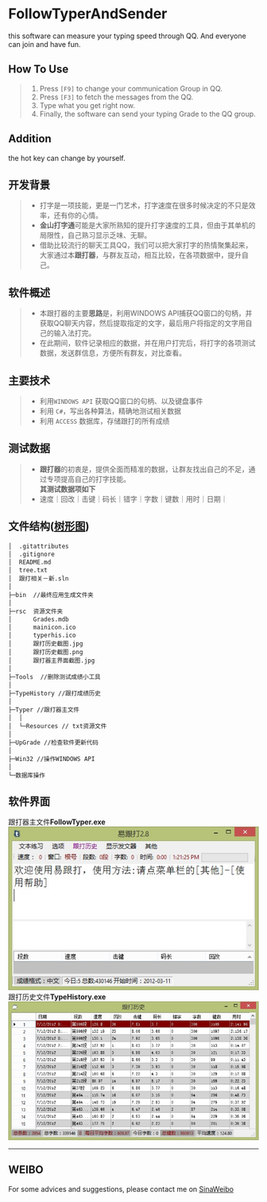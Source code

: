 FollowTyperAndSender
===================
this software can measure your typing speed through QQ. And everyone can join and have fun.

How To Use
----------
>    1. Press `[F9]` to change your communication Group in QQ.
>    2. Press `[F3]` to fetch the messages from the QQ.
>    3. Type what you get right now.
>    4. Finally, the software can send your typing Grade to the QQ group.

Addition
---------
the hot key can change by yourself.

开发背景
--------
> * 打字是一项技能，更是一门艺术，打字速度在很多时候决定的不只是效率，还有你的心情。  
> * **金山打字通**可能是大家所熟知的提升打字速度的工具，但由于其单机的局限性，自己熟习显示乏味、无聊。   
> * 借助比较流行的聊天工具QQ，我们可以把大家打字的热情聚集起来，大家通过本**跟打器**，与群友互动，相互比较，在各项数据中，提升自己。

软件概述
--------
> * 本跟打器的主要**思路**是，利用WINDOWS API捕获QQ窗口的句柄，并获取QQ聊天内容，然后提取指定的文字，最后用户将指定的文字用自己的输入法打完。  
> * 在此期间，软件记录相应的数据，并在用户打完后，将打字的各项测试数据，发送群信息，方便所有群友，对比查看。

主要技术
--------
> * 利用`WINDOWS API` 获取QQ窗口的句柄、以及键盘事件
> * 利用 `C#`，写出各种算法，精确地测试相关数据
> * 利用 `ACCESS` 数据库，存储跟打的所有成绩

测试数据
--------
> * **跟打器**的初衷是，提供全面而精准的数据，让群友找出自己的不足，通过专项提高自己的打字技能。  
> **其测试数据项如下**  
> * 速度｜回改｜击键｜码长｜错字｜字数｜键数｜用时｜日期｜

文件结构([树形图](rsc\\文件树形图.txt))
--------


    │  .gitattributes
    │  .gitignore
	│  README.md
	│  tree.txt
	│  跟打相关－新.sln
	│  
	├─bin  //最终应用生成文件夹
	│      
	├─rsc  资源文件夹
	│      Grades.mdb
	│      mainicon.ico
	│      typerhis.ico
	│      跟打历史截图.jpg
	│      跟打历史截图.png
	│      跟打器主界面截图.jpg
	│      
	├─Tools  //删除测试成绩小工具
	│          
	├─TypeHistory //跟打成绩历史
	│          
	├─Typer //跟打器主文件
	│  │
	│  └─Resources // txt资源文件
	│          
	├─UpGrade //检查软件更新代码
	│          
	├─Win32 //操作WINDOWS API
	│      
	└─数据库操作
        
软件界面
-------
跟打器主文件**FollowTyper.exe**  
![FollowTyper.exe](\rsc/跟打器主界面截图.jpg)  
跟打历史文件**TypeHistory.exe**  
![TypeHistory.exe](\rsc/跟打历史截图.jpg)


---------------------------
WEIBO
------
For some advices and suggestions, please contact me on [SinaWeibo](
http://weibo.com/yangsonglove)

